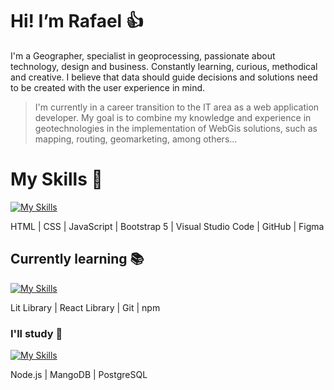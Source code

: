 # Hi! I’m Rafael :thumbsup:

I'm a Geographer, specialist in geoprocessing, passionate about technology, design and business. Constantly learning, curious, methodical and creative. I believe that data should guide decisions and solutions need to be created with the user experience in mind.

> I'm currently in a career transition to the IT area as a web application developer. My goal is to combine my knowledge and experience in geotechnologies in the implementation of WebGis solutions, such as mapping, routing, geomarketing, among others...

# My Skills :wrench:
[![My Skills](https://skillicons.dev/icons?i=html,css,js,bootstrap,vscode,github,figma)](https://skillicons.dev)

HTML | CSS | JavaScript | Bootstrap 5 | Visual Studio Code | GitHub | Figma

## Currently learning :books:
[![My Skills](https://skillicons.dev/icons?i=lit,react,git,npm,ubuntu)](https://skillicons.dev)

Lit Library | React Library | Git | npm

### I'll study :telescope:
[![My Skills](https://skillicons.dev/icons?i=nodejs,mongodb,postgres)](https://skillicons.dev)

Node.js | MangoDB | PostgreSQL
